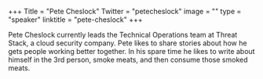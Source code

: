 +++
Title = "Pete Cheslock"
Twitter = "petecheslock"
image = ""
type = "speaker"
linktitle = "pete-cheslock"
+++

Pete Cheslock currently leads the Technical Operations team at Threat Stack, a cloud security company.  Pete likes to share stories about how he gets people working better together.  In his spare time he likes to write about himself in the 3rd person, smoke meats, and then consume those smoked meats.
